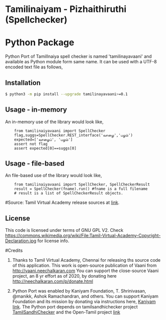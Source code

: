 # Tamilinaiyam - Pizhaithiruthi (Spellchecker)


# Python Package
Python Port of TamilInaiya spell checker is named 'tamilinayavaani'
and available as Python module form same name. It can be used with a UTF-8 encoded text file as follows,

## Installation
```bash
$ python3 -m pip install --upgrade tamilinayavaani>=0.1
```

## Usage - in-memory
 An in-memory use of the library would look like,
```python3
    from tamilinaiyavaani import SpellChecker
    flag,suggs=SpellChecker.REST_interface('வாழை','பழம்')
    expected=['வாழைப்', 'பழம்']
    assert not flag
    assert expected[0]==suggs[0]

```
## Usage - file-based
 An file-based use of the library would look like,
```python3
    from tamilinaiyavaani import SpellChecker, SpellCheckerResult
    result = SpellChecker(fname).run() #fname is a full filename
    # result is a list of SpellCheckerResult objects.
```

#Source: 
Tamil Virtual Academy release sources at <a href="http://www.tamilvu.org/ta/content/%E0%AE%A4%E0%AE%AE%E0%AE%BF%E0%AE%B4%E0%AF%8D%E0%AE%95%E0%AF%8D-%E0%AE%95%E0%AE%A3%E0%AE%BF%E0%AE%A9%E0%AE%BF%E0%AE%95%E0%AF%8D-%E0%AE%95%E0%AE%B0%E0%AF%81%E0%AE%B5%E0%AE%BF%E0%AE%95%E0%AE%B3%E0%AF%8D">link</a>.

## License
This code is licensed under terms of GNU GPL V2. Check https://commons.wikimedia.org/wiki/File:Tamil-Virtual-Academy-Copyright-Declaration.jpg for license info.

#Credits
1. Thanks to Tamil Virtual Academy, Chennai for releasing ths source code of this application. This work is open-source
   publication of Vaani from http://vaani.neechalkaran.com
   You can support the close-source Vaani project, an 8 yr effort
   as of 2020, by donating here  http://neechalkaran.com/p/donate.html

2. Python Port was enabled by Kaniyam Foundation, T. Shrinivasan, @manikk, Ashok Ramachandran, and others.
   You can support Kaniyam Foundation and its mission by donating via instructions
   here, <a href="http://www.kaniyam.com">Kaniyam link</a>.
   The Python port depends on tamilsandhichecker project <a href="https://github.com/nithyadurai87/tamil-sandhi-checker">TamilSandhiChecker</a> and the Open-Tamil 
   project <a href="https://pypi.org/project/Open-Tamil/">link</a>
